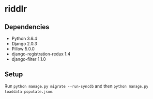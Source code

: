 # riddlr

## Dependencies
- Python 3.6.4
- Django 2.0.3
- Pillow 5.0.0
- django-registration-redux 1.4
- django-filter 1.1.0

## Setup
Run `python manage.py migrate --run-syncdb` and then `python manage.py loaddata populate.json`. 